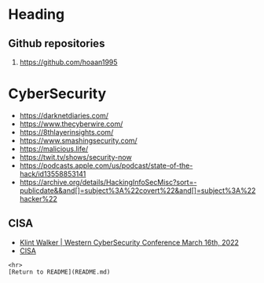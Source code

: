 # Heading



## Github repositories

 1. https://github.com/hoaan1995


# CyberSecurity

- https://darknetdiaries.com/
- https://www.thecyberwire.com/
- https://8thlayerinsights.com/
- https://www.smashingsecurity.com/
- https://malicious.life/
- https://twit.tv/shows/security-now
- https://podcasts.apple.com/us/podcast/state-of-the-hack/id13558853141
- https://archive.org/details/HackingInfoSecMisc?sort=-publicdate&&and[]=subject%3A%22covert%22&and[]=subject%3A%22hacker%22

## CISA

 - [Klint Walker | Western CyberSecurity Conference March 16th, 2022](https://www.youtube.com/watch?v=XZMk3_PeKH0)
 - [CISA](https://www.cisa.gov/)
  
~~~~
<hr>
[Return to README](README.md)